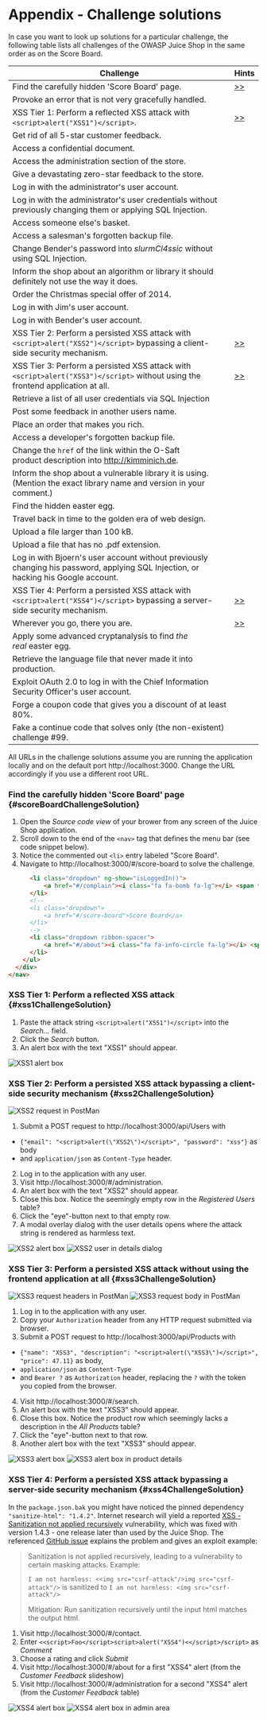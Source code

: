 # Appendix - Challenge solutions

In case you want to look up solutions for a particular challenge, the following table lists all challenges of the OWASP Juice Shop in the same order as on the Score Board.

| Challenge | Hints |
| --------- | ----- |
| Find the carefully hidden 'Score Board' page. | [>>](#scoreBoardChallengeSolution) |
| Provoke an error that is not very gracefully handled. | |
| XSS Tier 1: Perform a reflected XSS attack with `<script>alert("XSS1")</script>`. | [>>](#xss1ChallengeSolution) |
| Get rid of all 5-star customer feedback. | |
| Access a confidential document. | |
| Access the administration section of the store. | |
| Give a devastating zero-star feedback to the store. | |
| Log in with the administrator's user account. | |
| Log in with the administrator's user credentials without previously changing them or applying SQL Injection. | |
| Access someone else's basket. | |
| Access a salesman's forgotten backup file. | |
| Change Bender's password into _slurmCl4ssic_ without using SQL Injection. | |
| Inform the shop about an algorithm or library it should definitely not use the way it does. | |
| Order the Christmas special offer of 2014. | |
| Log in with Jim's user account. | |
| Log in with Bender's user account. | |
| XSS Tier 2: Perform a persisted XSS attack with `<script>alert("XSS2")</script>` bypassing a client-side security mechanism. | [>>](#xss2ChallengeSolution) |
| XSS Tier 3: Perform a persisted XSS attack with `<script>alert("XSS3")</script>` without using the frontend application at all. | [>>](#xss3ChallengeSolution) |
| Retrieve a list of all user credentials via SQL Injection | |
| Post some feedback in another users name. | |
| Place an order that makes you rich. | |
| Access a developer's forgotten backup file. | |
| Change the `href` of the link within the O-Saft product description into http://kimminich.de. | |
| Inform the shop about a vulnerable library it is using. (Mention the exact library name and version in your comment.) | |
| Find the hidden easter egg. | |
| Travel back in time to the golden era of web design. | |
| Upload a file larger than 100 kB. | |
| Upload a file that has no .pdf extension. | |
| Log in with Bjoern's user account without previously changing his password, applying SQL Injection, or hacking his Google account. | |
| XSS Tier 4: Perform a persisted XSS attack with `<script>alert("XSS4")</script>` bypassing a server-side security mechanism. | [>>](#xss4ChallengeSolution) |
| Wherever you go, there you are. | [>>](weak-security.md#redirectChallenge) |
| Apply some advanced cryptanalysis to find _the real_ easter egg. | |
| Retrieve the language file that never made it into production. | |
| Exploit OAuth 2.0 to log in with the Chief Information Security Officer's user account. | |
| Forge a coupon code that gives you a discount of at least 80%. | |
| Fake a continue code that solves only (the non-existent) challenge #99. | |

All URLs in the challenge solutions assume you are running the application locally and on the default port http://localhost:3000. Change the URL accordingly if you use a different root URL.

### Find the carefully hidden 'Score Board' page {#scoreBoardChallengeSolution}

1. Open the _Source code view_ of your brower from any screen of the Juice Shop application.
2. Scroll down to the end of the `<nav>` tag that defines the menu bar (see code snippet below).
3. Notice the commented out `<li>` entry labeled "Score Board".
4. Navigate to http://localhost:3000/#/score-board to solve the challenge.

```html
      <li class="dropdown" ng-show="isLoggedIn()">
          <a href="#/complain"><i class="fa fa-bomb fa-lg"></i> <span translate="NAV_COMPLAIN"></span></a>
      </li>
      <!--
      <li class="dropdown">
          <a href="#/score-board">Score Board</a>
      </li>
      -->
      <li class="dropdown ribbon-spacer">
          <a href="#/about"><i class="fa fa-info-circle fa-lg"></i> <span translate="TITLE_ABOUT"></span></a>
      </li>
    </ul>
  </div>
</nav>
```

### XSS Tier 1: Perform a reflected XSS attack {#xss1ChallengeSolution}

1. Paste the attack string `<script>alert("XSS1")</script>` into the _Search..._ field.
2. Click the _Search_ button.
3. An alert box with the text "XSS1" should appear.

![XSS1 alert box](img/xss1_alert.png)

### XSS Tier 2: Perform a persisted XSS attack bypassing a client-side security mechanism {#xss2ChallengeSolution}

![XSS2 request in PostMan](img/xss2_postman.png)

1. Submit a POST request to http://localhost:3000/api/Users with
  * `{"email": "<script>alert(\"XSS2\")</script>", "password": "xss"}` as body
  * and `application/json` as `Content-Type` header.
2. Log in to the application with any user.
3. Visit http://localhost:3000/#/administration.
4. An alert box with the text "XSS2" should appear.
5. Close this box. Notice the seemingly empty row in the _Registered Users_ table?
6. Click the "eye"-button next to that empty row.
7. A modal overlay dialog with the user details opens where the attack string is rendered as harmless text.

![XSS2 alert box](img/xss2_alert.png)
![XSS2 user in details dialog](img/xss2_user-modal.png)

### XSS Tier 3: Perform a persisted XSS attack without using the frontend application at all {#xss3ChallengeSolution}

![XSS3 request headers in PostMan](img/xss3_postman-header.png)
![XSS3 request body in PostMan](img/xss3_postman-body.png)

1. Log in to the application with any user.
2. Copy your `Authorization` header from any HTTP request submitted via browser.
3. Submit a POST request to http://localhost:3000/api/Products with
  * `{"name": "XSS3", "description": "<script>alert(\"XSS3\")</script>", "price": 47.11}` as body,
  * `application/json` as `Content-Type`
  * and `Bearer ?` as `Authorization` header, replacing the `?` with the token you copied from the browser.
4. Visit http://localhost:3000/#/search.
5. An alert box with the text "XSS3" should appear.
6. Close this box. Notice the product row which seemingly lacks a description in the _All Products_ table?
7. Click the "eye"-button next to that row.
8. Another alert box with the text "XSS3" should appear.

![XSS3 alert box](img/xss3_alert.png)
![XSS3 alert box in product details](img/xss3_product-modal_alert.png)

### XSS Tier 4: Perform a persisted XSS attack bypassing a server-side security mechanism {#xss4ChallengeSolution}

In the `package.json.bak` you might have noticed the pinned dependency `"sanitize-html": "1.4.2"`. Internet research will yield a reported [XSS - Sanitization not applied recursively](https://nodesecurity.io/advisories/135) vulnerability, which was fixed with version 1.4.3 - one release later than used by the Juice Shop. The referenced [GitHub issue](https://github.com/punkave/sanitize-html/issues/29) explains the problem and gives an exploit example:

> Sanitization is not applied recursively, leading to a vulnerability to certain masking attacks. Example:
>
> `I am not harmless: <<img src="csrf-attack"/>img src="csrf-attack"/>` is sanitized to `I am not harmless: <img src="csrf-attack"/>`
>
> Mitigation: Run sanitization recursively until the input html matches the output html.

1. Visit http://localhost:3000/#/contact.
2. Enter `<<script>Foo</script>script>alert("XSS4")<</script>/script>` as _Comment_
3. Choose a rating and click _Submit_
4. Visit http://localhost:3000/#/about for a first "XSS4" alert (from the _Customer Feedback_ slideshow)
5. Visit http://localhost:3000/#/administration for a second "XSS4" alert (from the _Customer Feedback_ table)

![XSS4 alert box](img/xss4_alert.png)
![XSS4 alert box in admin area](img/xss4_alert-admin.png)
